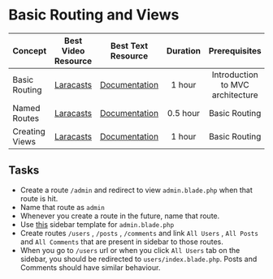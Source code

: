 # Basic Routing and Views

Concept | Best Video Resource | Best Text Resource | Duration | Prerequisites
:-- | :--: | :--: | :--: | :--:
Basic Routing | [Laracasts](https://laracasts.com/series/laravel-from-scratch-2017/episodes/2) | [Documentation](https://laravel.com/docs/5.4/routing#basic-routing) | 1 hour | Introduction to MVC architecture
Named Routes | [Laracasts](https://laracasts.com/series/laravel-from-scratch-2017/episodes/2) | [Documentation](https://laravel.com/docs/5.4/routing#named-routes) | 0.5 hour | Basic Routing
Creating Views | [Laracasts](https://laracasts.com/series/laravel-from-scratch-2017/episodes/2) | [Documentation](https://laravel.com/docs/5.4/views#creating-views) | 1 hour | Basic Routing

## Tasks

- Create a route `/admin` and redirect to view `admin.blade.php` when that route is hit.
- Name that route as `admin`
- Whenever you create a route in the future, name that route.
- Use [this](https://gist.github.com/pbteja1998/011df2c0209e3b63fd3dce281451d328) sidebar template for `admin.blade.php`
- Create routes `/users` , `/posts` , `/comments` and link `All Users` , `All Posts` and `All Comments` that are present in sidebar to those routes.
- When you go to `/users` url or when you click `All Users` tab on the sidebar, you should be redirected to `users/index.blade.php`. Posts and Comments should have similar behaviour.
